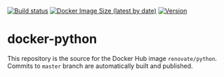 [![Build status](https://github.com/renovatebot/docker-python/workflows/build/badge.svg)](https://github.com/renovatebot/docker-python/actions?query=workflow%3Abuild)
[![Docker Image Size (latest by date)](https://img.shields.io/docker/image-size/renovate/python?sort=date)](https://hub.docker.com/r/renovate/python)
[![Version](https://img.shields.io/docker/v/renovate/python/latest)](https://hub.docker.com/r/renovate/python)

# docker-python


This repository is the source for the Docker Hub image `renovate/python`. Commits to `master` branch are automatically built and published.
